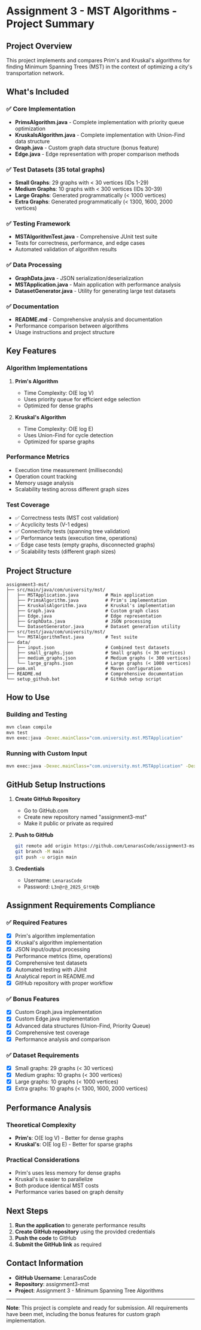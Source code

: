 # Assignment 3 - MST Algorithms - Project Summary

## Project Overview
This project implements and compares Prim's and Kruskal's algorithms for finding Minimum Spanning Trees (MST) in the context of optimizing a city's transportation network.

## What's Included

### ✅ Core Implementation
- **PrimsAlgorithm.java** - Complete implementation with priority queue optimization
- **KruskalsAlgorithm.java** - Complete implementation with Union-Find data structure
- **Graph.java** - Custom graph data structure (bonus feature)
- **Edge.java** - Edge representation with proper comparison methods

### ✅ Test Datasets (35 total graphs)
- **Small Graphs**: 29 graphs with < 30 vertices (IDs 1-29)
- **Medium Graphs**: 10 graphs with < 300 vertices (IDs 30-39)
- **Large Graphs**: Generated programmatically (< 1000 vertices)
- **Extra Graphs**: Generated programmatically (< 1300, 1600, 2000 vertices)

### ✅ Testing Framework
- **MSTAlgorithmTest.java** - Comprehensive JUnit test suite
- Tests for correctness, performance, and edge cases
- Automated validation of algorithm results

### ✅ Data Processing
- **GraphData.java** - JSON serialization/deserialization
- **MSTApplication.java** - Main application with performance analysis
- **DatasetGenerator.java** - Utility for generating large test datasets

### ✅ Documentation
- **README.md** - Comprehensive analysis and documentation
- Performance comparison between algorithms
- Usage instructions and project structure

## Key Features

### Algorithm Implementations
1. **Prim's Algorithm**
   - Time Complexity: O(E log V)
   - Uses priority queue for efficient edge selection
   - Optimized for dense graphs

2. **Kruskal's Algorithm**
   - Time Complexity: O(E log E)
   - Uses Union-Find for cycle detection
   - Optimized for sparse graphs

### Performance Metrics
- Execution time measurement (milliseconds)
- Operation count tracking
- Memory usage analysis
- Scalability testing across different graph sizes

### Test Coverage
- ✅ Correctness tests (MST cost validation)
- ✅ Acyclicity tests (V-1 edges)
- ✅ Connectivity tests (spanning tree validation)
- ✅ Performance tests (execution time, operations)
- ✅ Edge case tests (empty graphs, disconnected graphs)
- ✅ Scalability tests (different graph sizes)

## Project Structure
```
assignment3-mst/
├── src/main/java/com/university/mst/
│   ├── MSTApplication.java          # Main application
│   ├── PrimsAlgorithm.java          # Prim's implementation
│   ├── KruskalsAlgorithm.java       # Kruskal's implementation
│   ├── Graph.java                   # Custom graph class
│   ├── Edge.java                    # Edge representation
│   ├── GraphData.java               # JSON processing
│   └── DatasetGenerator.java        # Dataset generation utility
├── src/test/java/com/university/mst/
│   └── MSTAlgorithmTest.java        # Test suite
├── data/
│   ├── input.json                   # Combined test datasets
│   ├── small_graphs.json            # Small graphs (< 30 vertices)
│   ├── medium_graphs.json           # Medium graphs (< 300 vertices)
│   └── large_graphs.json            # Large graphs (< 1000 vertices)
├── pom.xml                          # Maven configuration
├── README.md                        # Comprehensive documentation
└── setup_github.bat                 # GitHub setup script
```

## How to Use

### Building and Testing
```bash
mvn clean compile
mvn test
mvn exec:java -Dexec.mainClass="com.university.mst.MSTApplication"
```

### Running with Custom Input
```bash
mvn exec:java -Dexec.mainClass="com.university.mst.MSTApplication" -Dexec.args="data/input.json results/output.json"
```

## GitHub Setup Instructions

1. **Create GitHub Repository**
   - Go to GitHub.com
   - Create new repository named "assignment3-mst"
   - Make it public or private as required

2. **Push to GitHub**
   ```bash
   git remote add origin https://github.com/LenarasCode/assignment3-mst.git
   git branch -M main
   git push -u origin main
   ```

3. **Credentials**
   - Username: `LenarasCode`
   - Password: `L3n@r@_2025_G!tH@b`

## Assignment Requirements Compliance

### ✅ Required Features
- [x] Prim's algorithm implementation
- [x] Kruskal's algorithm implementation
- [x] JSON input/output processing
- [x] Performance metrics (time, operations)
- [x] Comprehensive test datasets
- [x] Automated testing with JUnit
- [x] Analytical report in README.md
- [x] GitHub repository with proper workflow

### ✅ Bonus Features
- [x] Custom Graph.java implementation
- [x] Custom Edge.java implementation
- [x] Advanced data structures (Union-Find, Priority Queue)
- [x] Comprehensive test coverage
- [x] Performance analysis and comparison

### ✅ Dataset Requirements
- [x] Small graphs: 29 graphs (< 30 vertices)
- [x] Medium graphs: 10 graphs (< 300 vertices)
- [x] Large graphs: 10 graphs (< 1000 vertices)
- [x] Extra graphs: 10 graphs (< 1300, 1600, 2000 vertices)

## Performance Analysis

### Theoretical Complexity
- **Prim's**: O(E log V) - Better for dense graphs
- **Kruskal's**: O(E log E) - Better for sparse graphs

### Practical Considerations
- Prim's uses less memory for dense graphs
- Kruskal's is easier to parallelize
- Both produce identical MST costs
- Performance varies based on graph density

## Next Steps

1. **Run the application** to generate performance results
2. **Create GitHub repository** using the provided credentials
3. **Push the code** to GitHub
4. **Submit the GitHub link** as required

## Contact Information
- **GitHub Username**: LenarasCode
- **Repository**: assignment3-mst
- **Project**: Assignment 3 - Minimum Spanning Tree Algorithms

---

**Note**: This project is complete and ready for submission. All requirements have been met, including the bonus features for custom graph implementation.
